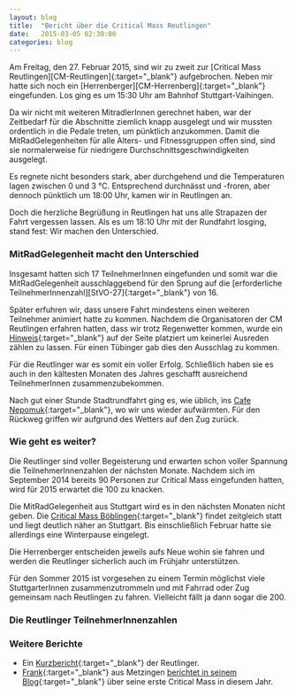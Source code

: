 ```yaml
---
layout: blog
title:  "Bericht über die Critical Mass Reutlingen"
date:   2015-03-05 02:30:00
categories: blog
---
```


<div class="text-columns" markdown='1'>
Am Freitag, den 27.&nbsp;Februar 2015, sind wir zu zweit zur [Critical Mass Reutlingen][CM-Reutlingen]{:target="_blank"} aufgebrochen.  Neben mir hatte sich noch ein [Herrenberger][CM-Herrenberg]{:target="_blank"} eingefunden.  Los ging es um 15:30&nbsp;Uhr am Bahnhof Stuttgart-Vaihingen.

Da wir nicht mit weiteren MitradlerInnen gerechnet haben, war der Zeitbedarf für die Abschnitte ziemlich knapp ausgelegt und wir mussten ordentlich in die Pedale treten, um pünktlich anzukommen.  Damit die MitRadGelegenheiten für alle Alters- und Fitnessgruppen offen sind, sind sie normalerweise für niedrigere Durchschnittsgeschwindigkeiten ausgelegt.

Es regnete nicht besonders stark, aber durchgehend und die Temperaturen lagen zwischen 0 und 3&nbsp;°C.  Entsprechend durchnässt und -froren, aber dennoch pünktlich um 18:00&nbsp;Uhr, kamen wir in Reutlingen an.

Doch die herzliche Begrüßung in Reutlingen hat uns alle Strapazen der Fahrt vergessen lassen.  Als es um 18:10&nbsp;Uhr mit der Rundfahrt losging, stand fest: Wir machen den Unterschied.
</div>

### MitRadGelegenheit macht den Unterschied

<div class="text-columns" markdown='1'>
Insgesamt hatten sich 17 TeilnehmerInnen eingefunden und somit war die MitRadGelegenheit ausschlaggebend für den Sprung auf die [erforderliche TeilnehmerInnenzahl][StVO-27]{:target="_blank"} von 16.

Später erfuhren wir, dass unsere Fahrt mindestens einen weiteren Teilnehmer animiert hatte zu kommen.  Nachdem die Organisatoren der CM Reutlingen erfahren hatten, dass wir trotz Regenwetter kommen, wurde ein [Hinweis][CMR-Update]{:target="_blank"} auf der Seite platziert um keinerlei Ausreden zählen zu lassen.  Für einen Tübinger gab dies den Ausschlag zu kommen.

Für die Reutlinger war es somit ein voller Erfolg.  Schließlich haben sie es auch in den kältesten Monaten des Jahres geschafft ausreichend TeilnehmerInnen zusammenzubekommen.

Nach gut einer Stunde Stadtrundfahrt ging es, wie üblich, ins [Cafe Nepomuk][Cafe-Nepomuk]{:target="_blank"}, wo wir uns wieder aufwärmten.  Für den Rückweg griffen wir aufgrund des Wetters auf den Zug zurück.
</div>

### Wie geht es weiter?

<div class="text-columns" markdown='1'>
Die Reutlinger sind voller Begeisterung und erwarten schon voller Spannung die TeilnehmerInnenzahlen der nächsten Monate.  Nachdem sich im September 2014 bereits 90&nbsp;Personen zur Critical Mass eingefunden hatten, wird für 2015 erwartet die 100 zu knacken.

Die MitRadGelegenheit aus Stuttgart wird es in den nächsten Monaten nicht geben.  Die [Critical Mass Böblingen][CM-Boeblingen]{:target="_blank"} findet zeitgleich statt und liegt deutlich näher an Stuttgart.  Bis einschließlich Februar hatte sie allerdings eine Winterpause eingelegt.

Die Herrenberger entscheiden jeweils aufs Neue wohin sie fahren und werden die Reutlinger sicherlich auch im Frühjahr unterstützen.

Für den Sommer 2015 ist vorgesehen zu einem Termin möglichst viele StuttgarterInnen zusammenzutrommeln und mit Fahrrad oder Zug gemeinsam nach Reutlingen zu fahren.  Vielleicht fällt ja dann sogar die 200.
</div>

### Die Reutlinger TeilnehmerInnenzahlen

<div id="figure"></div>

### Weitere Berichte

* Ein [Kurzbericht][CMR-Kurzbericht]{:target="_blank"} der Reutlinger.
* [Frank][FrankTwitter]{:target="_blank"} aus Metzingen [berichtet in seinem Blog][FrankBlogBericht]{:target="_blank"} über seine erste Critical Mass in diesem Jahr.





<script src="{{ "/vendor/js/d3.min.js" | prepend: site.baseurl }}"></script>
<script src="{{ "/js/attendance.min.js" | prepend: site.baseurl }}"></script>

<script>
  $(document).ready(function(){
    showAttendance(
      "/data/critical-mass/attendance/reutlingen.json",
      "figure"
    );
  });
</script>




[CM-Reutlingen]:    https://criticalmassreutlingen.wordpress.com/
[CM-Herrenberg]:    https://criticalmassherrenberg.wordpress.com/
[StVO-27]:          http://www.gesetze-im-internet.de/stvo_2013/__27.html
[CMR-Update]:       https://criticalmassreutlingen.wordpress.com/2015/02/22/27-februar-2015/
[Cafe-Nepomuk]:     http://www.cafe-nepomuk.de/
[CM-Boeblingen]:    http://www.radeln-in-bb.de/criticalmass/
[CMR-Kurzbericht]:  https://criticalmassreutlingen.wordpress.com/2015/02/27/401/
[FrankTwitter]:     https://twitter.com/riedelwerk
[FrankBlogBericht]: https://riedelwerk.wordpress.com/2015/03/04/536-criticalmass-reutlingen-februar-2015/
